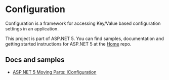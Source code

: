 Configuration
=============

Configuration is a framework for accessing Key/Value based configuration settings in an application.

This project is part of ASP.NET 5. You can find samples, documentation and getting started instructions for ASP.NET 5 at the [Home](https://github.com/aspnet/home) repo.

## Docs and samples

* [ASP.NET 5 Moving Parts: IConfiguration](http://whereslou.com/2014/05/23/asp-net-vnext-moving-parts-iconfiguration/)

